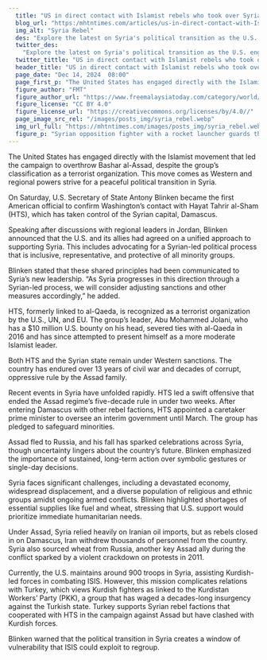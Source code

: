 ```yaml
---
  title: "US in direct contact with Islamist rebels who took over Syria"
  blog_url: "https:/mhtntimes.com/articles/us-in-direct-contact-with-Islamist-rebels-who-took-over-syria.md"
  img_alt: "Syria Rebel"
  des: "Explore the latest on Syria's political transition as the U.S. engages with Hayat Tahrir al-Sham following the fall of Bashar al-Assad. Learn about challenges, sanctions, and efforts for an inclusive future."
  twitter_des:
    "Explore the latest on Syria's political transition as the U.S. engages with Hayat Tahrir al-Sham following the fall of Bashar al-Assad. Learn about challenges, sanctions, and efforts for an inclusive future."
  twitter_tittle: "US in direct contact with Islamist rebels who took over Syria"
  header_title: "US in direct contact with Islamist rebels who took over Syria"
  page_date: "Dec 14, 2024  08:00"
  page_first_p: "The United States has engaged directly with the Islamist movement that led the campaign to overthrow Bashar al-Assad, despite the group’s classification as a terrorist organization. This move comes as Western and regional powers strive for a peaceful political transition in Syria."
  figure_author: "FMT"
  figure_author_url: "https://www.freemalaysiatoday.com/category/world/2024/12/07/iraq-considers-syria-intervention-as-rebels-advance/"
  figure_license: "CC BY 4.0"
  figure_license_url: "https://creativecommons.org/licenses/by/4.0//"
  page_image_src_rel: "/images/posts_img/syria_rebel.webp"
  img_url_full: "https://mhtntimes.com/images/posts_img/syria_rebel.webp"
  figure_p: "Syrian opposition fighter with a rocket launcher guards the provincial office, where president Bashar Assad’s image is riddled with bullets in Hama"
---
```


The United States has engaged directly with the Islamist movement that led the campaign to overthrow Bashar al-Assad, despite the group’s classification as a terrorist organization. This move comes as Western and regional powers strive for a peaceful political transition in Syria.

On Saturday, U.S. Secretary of State Antony Blinken became the first American official to confirm Washington’s contact with Hayat Tahrir al-Sham (HTS), which has taken control of the Syrian capital, Damascus.

Speaking after discussions with regional leaders in Jordan, Blinken announced that the U.S. and its allies had agreed on a unified approach to supporting Syria. This includes advocating for a Syrian-led political process that is inclusive, representative, and protective of all minority groups.

Blinken stated that these shared principles had been communicated to Syria’s new leadership. “As Syria progresses in this direction through a Syrian-led process, we will consider adjusting sanctions and other measures accordingly,” he added.

HTS, formerly linked to al-Qaeda, is recognized as a terrorist organization by the U.S., UN, and EU. The group’s leader, Abu Mohammed Jolani, who has a $10 million U.S. bounty on his head, severed ties with al-Qaeda in 2016 and has since attempted to present himself as a more moderate Islamist leader.

Both HTS and the Syrian state remain under Western sanctions. The country has endured over 13 years of civil war and decades of corrupt, oppressive rule by the Assad family.

Recent events in Syria have unfolded rapidly. HTS led a swift offensive that ended the Assad regime’s five-decade rule in under two weeks. After entering Damascus with other rebel factions, HTS appointed a caretaker prime minister to oversee an interim government until March. The group has pledged to safeguard minorities.

Assad fled to Russia, and his fall has sparked celebrations across Syria, though uncertainty lingers about the country’s future. Blinken emphasized the importance of sustained, long-term action over symbolic gestures or single-day decisions.

Syria faces significant challenges, including a devastated economy, widespread displacement, and a diverse population of religious and ethnic groups amidst ongoing armed conflicts. Blinken highlighted shortages of essential supplies like fuel and wheat, stressing that U.S. support would prioritize immediate humanitarian needs.

Under Assad, Syria relied heavily on Iranian oil imports, but as rebels closed in on Damascus, Iran withdrew thousands of personnel from the country. Syria also sourced wheat from Russia, another key Assad ally during the conflict sparked by a violent crackdown on protests in 2011.

Currently, the U.S. maintains around 900 troops in Syria, assisting Kurdish-led forces in combating ISIS. However, this mission complicates relations with Turkey, which views Kurdish fighters as linked to the Kurdistan Workers’ Party (PKK), a group that has waged a decades-long insurgency against the Turkish state. Turkey supports Syrian rebel factions that cooperated with HTS in the campaign against Assad but have clashed with Kurdish forces.

Blinken warned that the political transition in Syria creates a window of vulnerability that ISIS could exploit to regroup.
